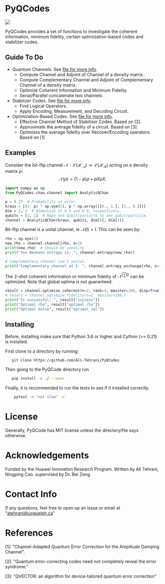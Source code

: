PyQCodes
========
<a href='https://docs.python.org/3.6/'><img src='https://img.shields.io/badge/python-3.6-blue.svg'></a>

PyQCodes provides a set of functions to investigate the coherent information, 
minimum fidelity, certain optimization-based codes and stabilizer codes.

Guide To Do
-----------
* Quantum Channels. See [file for more info](PyQCodes/chan/README.md).
    - Compute Channel and Adjoint of Channel of a density matrix..
    - Compute Complementary Channel and Adjoint of Complementary Channel of a
     density matrix.
    - Optimize Coherent Information and Minimum Fidelity.
    - Serial/Parallel concatenate two channels .
* Stabilizer Codes.  See [file for more info](PyQCodes/README.md).
    - Find Logical Operators.
    - Apply Encoding, Measurement, and Decoding Circuit.
* Optimization-Based Codes.  See [file for more info](PyQCodes/README.md).
    - Effective Channel Method of Stabilizer Codes. Based on [2].
    - Approximate the average fidelity of a circuit. Based on [3].
    - Optimizes the average fidelity over Recover/Encoding operators. Based on [1]


Examples
--------
Consider the bit-flip channel $\mathcal{N} : \mathcal{L}(\mathcal{H_A}) \rightarrow \mathcal{L}(\mathcal{H_B})$ acting on a density matrix $\rho$:
$$
\mathcal{N}(\rho) = (1 - p)\rho + p X \rho X.
$$
    
```python
import numpy as np
from PyQCodes.chan.channel import AnalyticQChan

p = 0.25  # Probability of error.
kraus = [(1- p) * np.eye(2), p * np.array([[0., 1.], [1., 0.]])]
dim = 2, 2  # Dimension of H_A and H_B, respectively.
qubits = [1, 1]  # Maps one qubit/particle to one qubit/particle.
channel = AnalyticQChan(kraus, qubits, dim[0], dim[1])
```

Bit-flip channel is a unital channel, ie $\mathcal{N}(I) = I$. This can be seen by:

```python
rho = np.eye(2)
new_rho = channel.channel(rho, n=1)
print(new_rho)  # Should be identity.
print("Von Neumann entropy is: ", channel.entropy(new_rho))

# Complementary channel isn't unital.
print("Complementary channel at I: ", channel.entropy_exchange(rho, n=1))
```

The 2-shot coherent information or minimum fidelity of $\mathcal{N}^{\otimes 
2}$ can be optimized. Note that global optima is not guaranteed.

```python
result = channel.optimize_coherent(n=2, rank=4, maxiter=100, disp=True)
# result = channel.optimize_fidelity(n=2, maxiter=100,)
print("Is successful: ", result["success"])
print("Optimal rho", result["optimal_rho"])
print("Optimal Value", result["optimal_val"])
```

Installing
----------
Before, installing make sure that Python 3.6 or higher and Cython (>= 0.21) is installed.

First clone to a directory by running:
```bash
   git clone https://github.com/Ali-Tehrani/PyQCodes
```

Then going to the PyQCode directory run
```bash
   pip install -e ./ --user
```

Finally, it is recommended to run the tests to see if it installed correctly.

```bash
    pytest -m "not slow" -v
```

License
=======
Generally, PyQCode has MIT license unless the directory/file says otherwise.


Acknowledgements
=================
Funded by the Huawei Innovation Research Program. 
Written by Ali Tehrani, Ningping Cao. supervised by Dr. Bei Zeng.


Contact Info
============
If any questions, feel free to open up an issue or email at "atehrani@uoguelph.ca"

References
==========

[1]: "Channel-Adapted Quantum Error Correction for the Amplitude Damping Channel".

[2]: "Quantum error-correcting codes need not completely reveal the error 
syndrome."

[3]: "QVECTOR: an algorithm for device-tailored quantum error correction"
